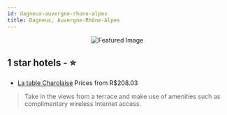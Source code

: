 ```yaml
---
id: dagneux-auvergne-rhone-alpes
title: Dagneux, Auvergne-Rhône-Alpes
---
```


<center><img src="https://i.travelapi.com/hotels/36000000/35080000/35076800/35076718/a4855a43_z.jpg" alt="Featured Image" /></center>


##  1 star hotels - ⭐️

-    [La table Charolaise](https://us.hurb.com/hotels/dagneux/la-table-charolaise-JNP-JP089000?cmp=18055) Prices from R$208.03
   > Take in the views from a terrace and make use of amenities such as complimentary wireless Internet access.
